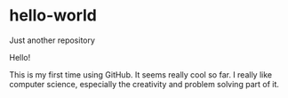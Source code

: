# hello-world
Just another repository

Hello!

This is my first time using GitHub. It seems really cool so far.
I really like computer science, especially the creativity and problem solving
part of it.
